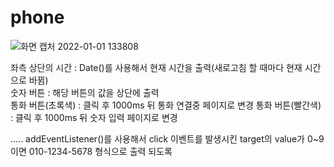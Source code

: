 # phone  
  
![화면 캡처 2022-01-01 133808](https://user-images.githubusercontent.com/89592727/147844179-f3e6e95f-0a8c-4d90-9705-accc698b5867.png)
  
좌측 상단의 시간 : Date()를 사용해서 현재 시간을 출력(새로고침 할 때마다 현재 시간으로 바뀜)  
숫자 버튼 : 해당 버튼의 값을 상단에 출력  
통화 버튼(초록색) : 클릭 후 1000ms 뒤 통화 연결중 페이지로 변경
통화 버튼(빨간색) : 클릭 후 1000ms 뒤 숫자 입력 페이지로 변경  

.....
addEventListener()를 사용해서 click 이벤트를 발생시킨 target의 value가 0~9이면 010-1234-5678 형식으로 출력 되도록 
